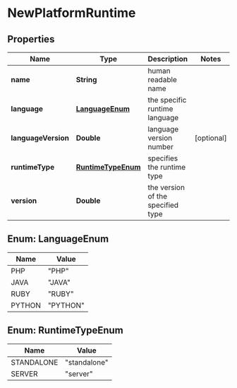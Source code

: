 
# NewPlatformRuntime

## Properties
Name | Type | Description | Notes
------------ | ------------- | ------------- | -------------
**name** | **String** | human readable name | 
**language** | [**LanguageEnum**](#LanguageEnum) | the specific runtime language | 
**languageVersion** | **Double** | language version number |  [optional]
**runtimeType** | [**RuntimeTypeEnum**](#RuntimeTypeEnum) | specifies the runtime type | 
**version** | **Double** | the version of the specified type | 


<a name="LanguageEnum"></a>
## Enum: LanguageEnum
Name | Value
---- | -----
PHP | &quot;PHP&quot;
JAVA | &quot;JAVA&quot;
RUBY | &quot;RUBY&quot;
PYTHON | &quot;PYTHON&quot;


<a name="RuntimeTypeEnum"></a>
## Enum: RuntimeTypeEnum
Name | Value
---- | -----
STANDALONE | &quot;standalone&quot;
SERVER | &quot;server&quot;



